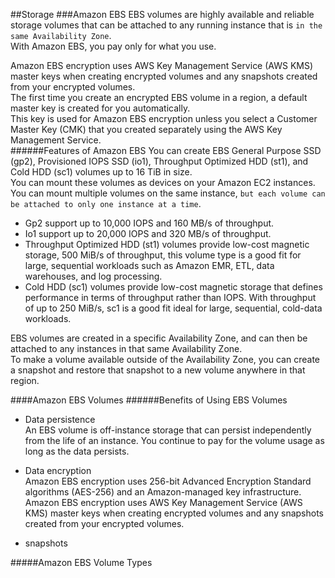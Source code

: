 

##Storage
###Amazon EBS
EBS volumes are highly available and reliable storage volumes that can be attached to any running instance that is ```in the same Availability Zone```.  
With Amazon EBS, you pay only for what you use.  

Amazon EBS encryption uses AWS Key Management Service (AWS KMS) master keys when creating encrypted volumes and any snapshots created from your encrypted volumes.   
The first time you create an encrypted EBS volume in a region, a default master key is created for you automatically.  
This key is used for Amazon EBS encryption unless you select a Customer Master Key (CMK) that you created separately using the AWS Key Management Service.  
######Features of Amazon EBS
You can create EBS General Purpose SSD (gp2), Provisioned IOPS SSD (io1), Throughput Optimized HDD (st1), and Cold HDD (sc1) volumes up to 16 TiB in size.  
You can mount these volumes as devices on your Amazon EC2 instances.  
You can mount multiple volumes on the same instance, ```but each volume can be attached to only one instance at a time```. 
- Gp2 support up to 10,000 IOPS and 160 MB/s of throughput.
- Io1 support up to 20,000 IOPS and 320 MB/s of throughput.  
- Throughput Optimized HDD (st1) volumes provide low-cost magnetic storage, 500 MiB/s of throughput, this volume type is a good fit for large, sequential workloads such as Amazon EMR, ETL, data warehouses, and log processing.
- Cold HDD (sc1) volumes provide low-cost magnetic storage that defines performance in terms of throughput rather than IOPS. With throughput of up to 250 MiB/s, sc1 is a good fit ideal for large, sequential, cold-data workloads.  

EBS volumes are created in a specific Availability Zone, and can then be attached to any instances in that same Availability Zone.  
To make a volume available outside of the Availability Zone, you can create a snapshot and restore that snapshot to a new volume anywhere in that region.

####Amazon EBS Volumes
######Benefits of Using EBS Volumes
- Data persistence  
An EBS volume is off-instance storage that can persist independently from the life of an instance. You continue to pay for the volume usage as long as the data persists.
- Data encryption  
Amazon EBS encryption uses 256-bit Advanced Encryption Standard algorithms (AES-256) and an Amazon-managed key infrastructure.  
Amazon EBS encryption uses AWS Key Management Service (AWS KMS) master keys when creating encrypted volumes and any snapshots created from your encrypted volumes.  

- snapshots  

#####Amazon EBS Volume Types

